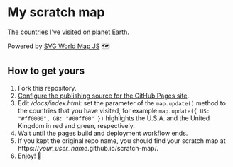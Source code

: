 # My scratch map
[The countries I've visited on planet Earth.](https://maurizuki.github.io/scratch-map)

Powered by [SVG World Map JS](https://github.com/raphaellepuschitz/SVG-World-Map) 🗺

## How to get yours
1. Fork this repository.
2. [Configure the publishing source for the GitHub Pages site](https://docs.github.com/en/pages/getting-started-with-github-pages/configuring-a-publishing-source-for-your-github-pages-site).
3. Edit */docs/index.html*: set the parameter of the `map.update()` method to the countries that you have visited, for example `map.update({ US: "#ff0000", GB: "#00ff00" })` highlights the U.S.A. and the United Kingdom in red and green, respectively.
4. Wait until the pages build and deployment workflow ends.
5. If you kept the original repo name, you should find your scratch map at https://*your_user_name*.github.io/scratch-map/.
6. Enjoy! 🫶
